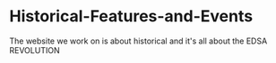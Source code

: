 # Historical-Features-and-Events
The website we work on is about historical and it's all about the EDSA REVOLUTION
